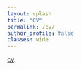 ```yaml
---
layout: splash
title: "CV"
permalink: /cv/
author_profile: false
classes: wide
---
```


[cv](/assets/cv/zia_20231030_cv.pdf).
